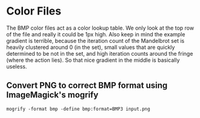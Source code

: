 # Color Files

The BMP color files act as a color lookup table. We only look at the top row of the file and really it could be 1px high. Also keep in mind the example gradient is terrible, because the iteration count of the Mandelbrot set is heavily clustered around 0 (in the set), small values that are quickly determined to be not in the set, and high iteration counts around the fringe (where the action lies). So that nice gradient in the middle is basically useless.

## Convert PNG to correct BMP format using ImageMagick's mogrify

    mogrify -format bmp -define bmp:format=BMP3 input.png

